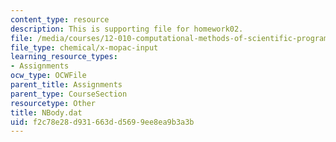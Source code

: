 ```yaml
---
content_type: resource
description: This is supporting file for homework02.
file: /media/courses/12-010-computational-methods-of-scientific-programming-fall-2011/f2c78e28d931663dd5699ee8ea9b3a3b_NBody.dat
file_type: chemical/x-mopac-input
learning_resource_types:
- Assignments
ocw_type: OCWFile
parent_title: Assignments
parent_type: CourseSection
resourcetype: Other
title: NBody.dat
uid: f2c78e28-d931-663d-d569-9ee8ea9b3a3b
---
```

